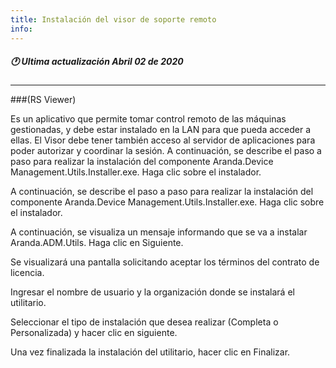 ```yaml
---
title: Instalación del visor de soporte remoto
info:
---
```

##### 🕐 Ultima actualización Abril 02 de 2020
---


###(RS Viewer)

Es un aplicativo que permite tomar control remoto de las máquinas gestionadas, y debe estar instalado en la LAN para que pueda acceder a ellas. El Visor debe tener también acceso al servidor de aplicaciones para poder autorizar y coordinar la sesión. A continuación, se describe el paso a paso para realizar la instalación del componente Aranda.Device Management.Utils.Installer.exe. Haga clic sobre el instalador.

A continuación, se describe el paso a paso para realizar la instalación del componente Aranda.Device Management.Utils.Installer.exe. Haga clic sobre el instalador.


A continuación, se visualiza un mensaje informando que se va a instalar Aranda.ADM.Utils. Haga clic en Siguiente.


Se visualizará una pantalla solicitando aceptar los términos del contrato de licencia.


Ingresar el nombre de usuario y la organización donde se instalará el utilitario.


Seleccionar el tipo de instalación que desea realizar (Completa o Personalizada) y hacer clic en siguiente.


Una vez finalizada la instalación del utilitario, hacer clic en Finalizar.
